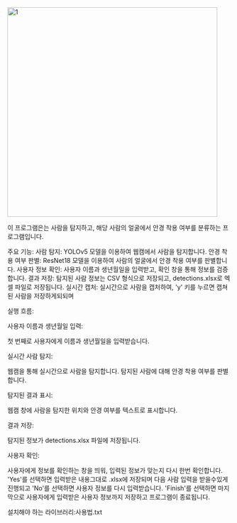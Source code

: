 




<img width="473" alt="1" src="https://github.com/user-attachments/assets/002e7bc3-ef9b-4ce1-b116-7974d3599445">



이 프로그램은는 사람을 탐지하고, 해당 사람의 얼굴에서 안경 착용 여부를 분류하는 프로그램입니다.

주요 기능:
사람 탐지: YOLOv5 모델을 이용하여 웹캠에서 사람을 탐지합니다.
안경 착용 여부 판별: ResNet18 모델을 이용하여 사람의 얼굴에서 안경 착용 여부를 판별합니다.
사용자 정보 확인: 사용자 이름과 생년월일을 입력받고, 확인 창을 통해 정보를 검증합니다.
결과 저장: 탐지된 사람 정보는 CSV 형식으로 저장되고, detections.xlsx로 엑셀 파일로 저장됩니다.
실시간 캡처: 실시간으로 사람을 캡처하여, 'y' 키를 누르면 캡쳐된 사람을 저장하게되되며 

실행 흐름:

사용자 이름과 생년월일 입력:

첫 번째로 사용자에게 이름과 생년월일을 입력받습니다.

실시간 사람 탐지:

웹캠을 통해 실시간으로 사람을 탐지합니다.
탐지된 사람에 대해 안경 착용 여부를 판별합니다.

탐지된 결과 표시:

웹캠 창에 사람을 탐지한 위치와 안경 여부를 텍스트로 표시합니다.

결과 저장:

탐지된 정보가 detections.xlsx 파일에 저장됩니다.

사용자 확인:

사용자에게 정보를 확인하는 창을 띄워, 입력된 정보가 맞는지 다시 한번 확인합니다.
'Yes'를 선택하면 입력받은 내용그대로 .xlsx에 저장되며 다음 사람 입력을 받을수있게진행되고
'No'를 선택하면 사용자 정보를 다시 입력받습니다.
'Finish'를 선택하면 마지막으로 사용자에게 입력받은 사용자 정보까지 저장하고 프로그램이 종료됩니다.

설치해야 하는 라이브러리:사용법.txt
